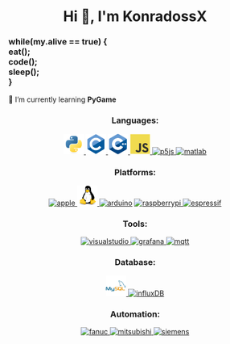 <h1 align="center">Hi 👋, I'm KonradossX</h1>
<h3 align="left">while(my.alive == true) {<br> eat();<br> code();<br> sleep();<br>}</h3>

🌱 I’m currently learning **PyGame**

<h3 align="center">Languages:</h3>
<p align="center"> 
  <a href="https://www.python.org" target="_blank" rel="noreferrer"> <img src="https://raw.githubusercontent.com/devicons/devicon/master/icons/python/python-original.svg" alt="python" width="40" height="40"/> </a> 
  <a href="https://www.cprogramming.com/" target="_blank" rel="noreferrer"> <img src="https://raw.githubusercontent.com/devicons/devicon/master/icons/c/c-original.svg" alt="c" width="40" height="40"/> </a> 
  <a href="https://www.w3schools.com/cpp/" target="_blank" rel="noreferrer"> <img src="https://raw.githubusercontent.com/devicons/devicon/master/icons/cplusplus/cplusplus-original.svg" alt="cplusplus" width="40" height="40"/> </a> 
  <a href="https://developer.mozilla.org/en-US/docs/Web/JavaScript" target="_blank" rel="noreferrer"> <img src="https://raw.githubusercontent.com/devicons/devicon/master/icons/javascript/javascript-original.svg" alt="javascript" width="40" height="40"/> </a>
  <a href="https://p5js.org" target="_blank" rel="noreferrer"> <img src="https://upload.wikimedia.org/wikipedia/commons/d/d9/P5js_Logo.svg" alt="p5js" width="40" height="40"/> </a> 
  <a href="https://www.mathworks.com/" target="_blank" rel="noreferrer"> <img src="https://upload.wikimedia.org/wikipedia/commons/2/21/Matlab_Logo.png" alt="matlab" width="40" height="40"/> </a> 
</p>

<h3 align="center">Platforms:</h3>
<p align="center"> 
  <a href="https://www.apple.com" target="_blank" rel="noreferrer"> <img src="https://www.vectorlogo.zone/logos/apple/apple-icon.svg" alt="apple" width="40" height="40"/> </a>
  <a href="https://www.linux.org/" target="_blank" rel="noreferrer"> <img src="https://raw.githubusercontent.com/devicons/devicon/master/icons/linux/linux-original.svg" alt="linux" width="40" height="40"/> </a>
  <a href="https://www.arduino.cc/" target="_blank" rel="noreferrer"> <img src="https://cdn.worldvectorlogo.com/logos/arduino-1.svg" alt="arduino" width="40" height="40"/></a> 
  <a href="https://www.raspberrypi.com" target="_blank" rel="noreferrer"> <img src="https://www.vectorlogo.zone/logos/raspberrypi/raspberrypi-icon.svg" alt="raspberrypi" width="40" height="40"/> </a>
  <a href="https://www.espressif.com" target="_blank" rel="noreferrer"> <img src="https://cdn.worldvectorlogo.com/logos/espressif-systems.svg" alt="espressif" width="40" height="40"/> </a>
</p>

<h3 align="center">Tools:</h3>
<p align="center"> 
  <a href="https://code.visualstudio.com" target="_blank" rel="noreferrer"> <img src="https://www.vectorlogo.zone/logos/visualstudio_code/visualstudio_code-icon.svg" alt="visualstudio" width="40" height="40"/> </a>
  <a href="https://grafana.com" target="_blank" rel="noreferrer"> <img src="https://www.vectorlogo.zone/logos/grafana/grafana-icon.svg" alt="grafana" width="40" height="40"/> </a>
  <a href="https://mqtt.org" target="_blank" rel="noreferrer"> <img src="https://raw.githubusercontent.com/loganmarchione/homelab-svg-assets/08d4030f184b1601a9ee915626484460bd2d4d57/assets/mqtt.svg" alt="mqtt" width="40" height="40"/> </a>
</p>

<h3 align="center">Database:</h3>
<p align="center"> 
  <a href="https://www.mysql.com/" target="_blank" rel="noreferrer"> <img src="https://raw.githubusercontent.com/devicons/devicon/master/icons/mysql/mysql-original-wordmark.svg" alt="mysql" width="40" height="40"/> </a> 
  <a href="https://www.influxdata.com" target="_blank" rel="noreferrer"> <img src="https://www.vectorlogo.zone/logos/influxdata/influxdata-icon.svg" alt="influxDB" width="40" height="40"/> </a>
</p>

<h3 align="center">Automation:</h3>
<p align="center"> 
  <a href="https://www.fanuc.eu" target="_blank" rel="noreferrer"> <img src="https://vectorwiki.com/images/GGhkx__fanuc-logo.svg" alt="fanuc" width="40" height="40"/> </a> 
  <a href="https://www.mitsubishielectric.com/" target="_blank" rel="noreferrer"> <img src="https://cdn.worldvectorlogo.com/logos/mitsubishi.svg" alt="mitsubishi" width="40" height="40"/> </a> 
  <a href="https://www.siemens.com/global/en/products/automation/industry-software/automation-software/tia-portal.html" target="_blank" rel="noreferrer"> <img src="https://www.vectorlogo.zone/logos/siemens/siemens-icon.svg" alt="siemens" width="40" height="40"/> </a> 
</p>



